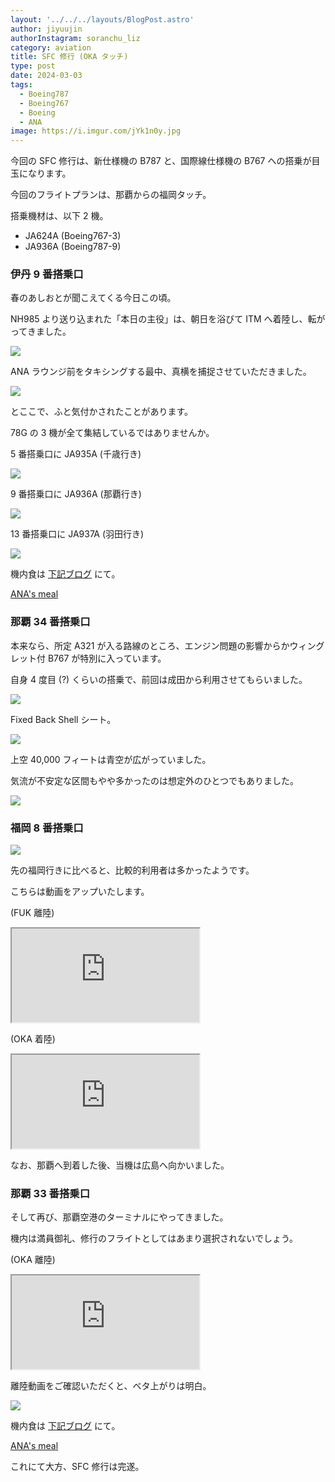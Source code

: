 ```yaml
---
layout: '../../../layouts/BlogPost.astro'
author: jiyuujin
authorInstagram: soranchu_liz
category: aviation
title: SFC 修行 (OKA タッチ)
type: post
date: 2024-03-03
tags:
  - Boeing787
  - Boeing767
  - Boeing
  - ANA
image: https://i.imgur.com/jYk1n0y.jpg
---
```


今回の SFC 修行は、新仕様機の B787 と、国際線仕様機の B767 への搭乗が目玉になります。

今回のフライトプランは、那覇からの福岡タッチ。

搭乗機材は、以下 2 機。

- JA624A (Boeing767-3)
- JA936A (Boeing787-9)

### 伊丹 9 番搭乗口

春のあしおとが聞こえてくる今日この頃。

NH985 より送り込まれた「本日の主役」は、朝日を浴びて ITM へ着陸し、転がってきました。

![](/assets/img/20240303/JA936A_1.JPG)

ANA ラウンジ前をタキシングする最中、真横を捕捉させていただきました。

![](/assets/img/20240303/JA936A_2.JPG)

とここで、ふと気付かされたことがあります。

78G の 3 機が全て集結しているではありませんか。

5 番搭乗口に JA935A (千歳行き)

![](/assets/img/20240303/JA935A.JPG)

9 番搭乗口に JA936A (那覇行き)

![](/assets/img/20240303/JA936A_3.JPG)

13 番搭乗口に JA937A (羽田行き)

![](/assets/img/20240303/JA937A.JPG)

機内食は [下記ブログ](https://soratabi.nekohack.me/posts/2024-03-03-ana-meal) にて。

[ANA's meal](https://soratabi.nekohack.me/posts/2024-03-03-ana-meal)

### 那覇 34 番搭乗口

本来なら、所定 A321 が入る路線のところ、エンジン問題の影響からかウィングレット付 B767 が特別に入っています。

自身 4 度目 (?) くらいの搭乗で、前回は成田から利用させてもらいました。

![](/assets/img/20240303/JA624A_1.JPG)

Fixed Back Shell シート。

![](/assets/img/20240303/JA624A_2.JPG)

上空 40,000 フィートは青空が広がっていました。

気流が不安定な区間もやや多かったのは想定外のひとつでもありました。

![](/assets/img/20240303/JA624A_3.JPG)

### 福岡 8 番搭乗口

![](/assets/img/20240303/JA624A_4.JPG)

先の福岡行きに比べると、比較的利用者は多かったようです。

こちらは動画をアップいたします。

(FUK 離陸)

<div class="wrapper">
  <div class="container">
    <iframe src="https://www.youtube.com/embed/5cYR3RbFwsU" class="player" title="Boeing767 音" loading="lazy"></iframe>
  </div>
</div>

(OKA 着陸)

<div class="wrapper">
  <div class="container">
    <iframe src="https://www.youtube.com/embed/smQc50jiS-U" class="player" title="Boeing767 音" loading="lazy"></iframe>
  </div>
</div>

なお、那覇へ到着した後、当機は広島へ向かいました。

### 那覇 33 番搭乗口

そして再び、那覇空港のターミナルにやってきました。

機内は満員御礼、修行のフライトとしてはあまり選択されないでしょう。

(OKA 離陸)

<div class="wrapper">
  <div class="container">
    <iframe src="https://www.youtube.com/embed/fgvRLv1dVeM" class="player" title="Boeing787 音" loading="lazy"></iframe>
  </div>
</div>

離陸動画をご確認いただくと、ベタ上がりは明白。

![](/assets/img/20240303/JA936A_4.JPG)

機内食は [下記ブログ](https://soratabi.nekohack.me/posts/2024-03-03-ana-meal) にて。

[ANA's meal](https://soratabi.nekohack.me/posts/2024-03-03-ana-meal)

これにて大方、SFC 修行は完遂。
